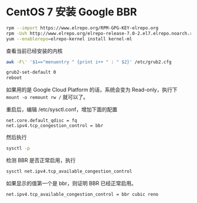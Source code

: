 # CentOS 7 安装 Google BBR

```bash
rpm --import https://www.elrepo.org/RPM-GPG-KEY-elrepo.org
rpm -Uvh http://www.elrepo.org/elrepo-release-7.0-2.el7.elrepo.noarch.rpm
yum --enablerepo=elrepo-kernel install kernel-ml
```

查看当前已经安装的内核

```bash
awk -F\' '$1=="menuentry " {print i++ " : " $2}' /etc/grub2.cfg
```

```bash
grub2-set-default 0
reboot
```

如果用的是 Google Cloud Platform 的话，系统会变为 Read-only，执行下 `mount -o remount rw /` 就可以了。

重启后，编辑 /etc/sysctl.conf，增加下面的配置

```
net.core.default_qdisc = fq
net.ipv4.tcp_congestion_control = bbr
```

然后执行

```bash
sysctl -p
```

检测 BBR 是否正常启用，执行

```bash
sysctl net.ipv4.tcp_available_congestion_control
```

如果显示的值第一个是 bbr，则证明 BBR 已经正常启用。

```
net.ipv4.tcp_available_congestion_control = bbr cubic reno
```

